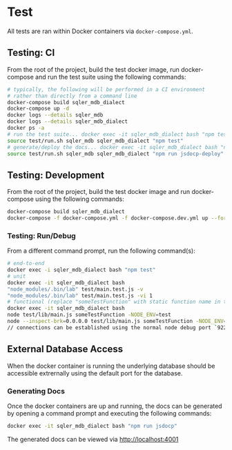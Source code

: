 # Test
All tests are ran within Docker containers via `docker-compose.yml`.

## Testing: CI
From the root of the project, build the test docker image, run docker-compose and run the test suite using the following commands:
```sh
# typically, the following will be performed in a CI environment
# rather than directly from a command line
docker-compose build sqler_mdb_dialect
docker-compose up -d
docker logs --details sqler_mdb
docker logs --details sqler_mdb_dialect
docker ps -a
# run the test suite... docker exec -it sqler_mdb_dialect bash "npm test"
source test/run.sh sqler_mdb sqler_mdb_dialect "npm test"
# generate/deploy the docs... docker exec -it sqler_mdb_dialect bash "npm run jsdoc-deploy"
source test/run.sh sqler_mdb sqler_mdb_dialect "npm run jsdocp-deploy"
```

## Testing: Development
From the root of the project, build the test docker image and run docker-compose using the following commands:
```sh
docker-compose build sqler_mdb_dialect
docker-compose -f docker-compose.yml -f docker-compose.dev.yml up --force-recreate
```

### Testing: Run/Debug
From a different command prompt, run the following command(s):
```sh
# end-to-end
docker exec -i sqler_mdb_dialect bash "npm test"
# unit
docker exec -it sqler_mdb_dialect bash
"node_modules/.bin/lab" test/main.test.js -v
"node_modules/.bin/lab" test/main.test.js -vi 1
# functional (replace "someTestFunction" with static function name in test/lib/main.js)
docker exec -it sqler_mdb_dialect bash
node test/lib/main.js someTestFunction -NODE_ENV=test
node --inspect-brk=0.0.0.0 test/lib/main.js someTestFunction -NODE_ENV=test
// connections can be established using the normal node debug port `9229`
```

## External Database Access
When the docker container is running the underlying database should be accessible extrernally using the  default port for the database.

### Generating Docs
Once the docker containers are up and running, the docs can be generated by opening a command prompt and executing the following commands:
```sh
docker exec -it sqler_mdb_dialect bash "npm run jsdocp"
```

The generated docs can be viewed via [http://localhost:4001](http://localhost:4001)
